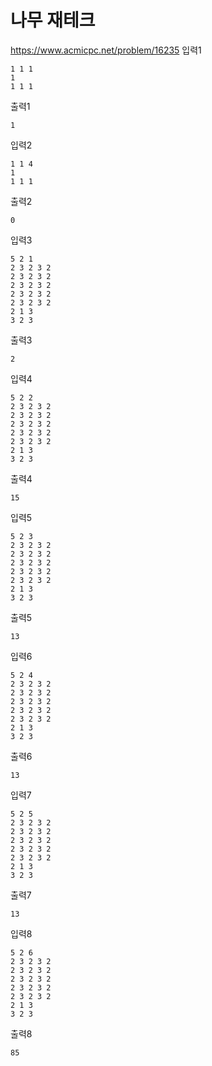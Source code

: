 # 나무 재테크
https://www.acmicpc.net/problem/16235
입력1
```text
1 1 1
1
1 1 1
```
출력1
```text
1
```
입력2
```text
1 1 4
1
1 1 1
```
출력2
```text
0
```
입력3
```text
5 2 1
2 3 2 3 2
2 3 2 3 2
2 3 2 3 2
2 3 2 3 2
2 3 2 3 2
2 1 3
3 2 3
```
출력3
```text
2
```
입력4
```text
5 2 2
2 3 2 3 2
2 3 2 3 2
2 3 2 3 2
2 3 2 3 2
2 3 2 3 2
2 1 3
3 2 3
```
출력4
```text
15
```
입력5
```text
5 2 3
2 3 2 3 2
2 3 2 3 2
2 3 2 3 2
2 3 2 3 2
2 3 2 3 2
2 1 3
3 2 3
```
출력5
```text
13
```
입력6
```text
5 2 4
2 3 2 3 2
2 3 2 3 2
2 3 2 3 2
2 3 2 3 2
2 3 2 3 2
2 1 3
3 2 3
```
출력6
```text
13
```
입력7
```text
5 2 5
2 3 2 3 2
2 3 2 3 2
2 3 2 3 2
2 3 2 3 2
2 3 2 3 2
2 1 3
3 2 3
```
출력7
```text
13
```
입력8
```text
5 2 6
2 3 2 3 2
2 3 2 3 2
2 3 2 3 2
2 3 2 3 2
2 3 2 3 2
2 1 3
3 2 3
```
출력8
```text
85
```
